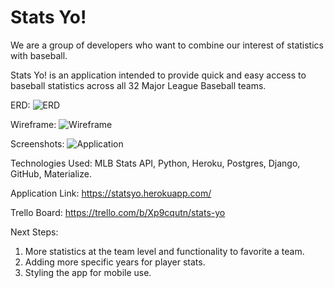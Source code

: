 <h1>
Stats Yo!
</h1>

We are a group of developers who want to combine our interest of statistics with baseball.

Stats Yo! is an application intended to provide quick and easy access to baseball statistics across all 32 Major League Baseball teams.

ERD:
![ERD](./static/images/ERD.png)

Wireframe:
![Wireframe](./public/images/wireframeMarc.png)

Screenshots:
![Application](./public/images/application.png)


Technologies Used: MLB Stats API, Python, Heroku, Postgres, Django, GitHub, Materialize.

Application Link:
https://statsyo.herokuapp.com/

Trello Board:
https://trello.com/b/Xp9cqutn/stats-yo

Next Steps: 
1) More statistics at the team level and functionality to favorite a team.
2) Adding more specific years for player stats.
3) Styling the app for mobile use.